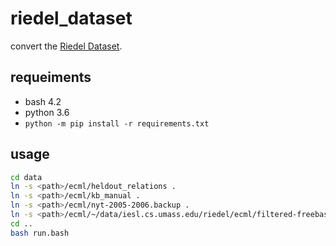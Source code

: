 # riedel_dataset

convert the [Riedel Dataset](http://iesl.cs.umass.edu/riedel/ecml/).

## requeiments

* bash 4.2
* python 3.6
* `python -m pip install -r requirements.txt`

## usage

```bash
cd data
ln -s <path>/ecml/heldout_relations .
ln -s <path>/ecml/kb_manual .
ln -s <path>/ecml/nyt-2005-2006.backup .
ln -s <path>/ecml/~/data/iesl.cs.umass.edu/riedel/ecml/filtered-freebase-simple-topic-dump-3cols.tsv .
cd ..
bash run.bash
```